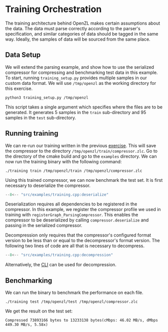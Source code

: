 # Training Orchestration
The training architecture behind OpenZL makes certain assumptions about the data. The data must parse correctly according to the parser's specification, and similar categories of data should be tagged in the same way. Ideally, the samples of data will be sourced from the same place.

## Data Setup
We will extend the parsing example, and show how to use the serialized compressor for compressing and benchmarking test data in this example. To start, running `training_setup.py` provides multiple samples in our custom data format. We will use `/tmp/openzl` as the working directory for this exercise.
```
python3 training_setup.py /tmp/openzl
```
This script takes a single argument which specifies where the files are to be generated. It generates 5 samples in the `train` sub-directory and 95 samples in the `test` sub-directory.

## Running training
We can re-run our training written in the previous [exercise](custom-formats.md). This will save the compressor to the directory `/tmp/openzl/train/compressor.zlc`. Go to the directory of the cmake build and go to the `examples` directory. We can now run the training binary with the following command:
```
./training train /tmp/openzl/train /tmp/openzl/compressor.zlc
```
Using this trained compressor, we can now benchmark the test set. It is first necessary to deserialize the compressor.
```cpp
--8<-- "src/examples/training.cpp:deserialize"
```
Deserialization requires all dependencies to be registered in the compressor. In this example, we register the compressor profile we used in training with `registerGraph_ParsingCompressor`. This enables the compressor to be deserialized by calling `compressor.deserialize` and passing in the serialized compressor.

Decompression only requires that the compressor's configured format version to be less than or equal to the decompressor's format version. The following two lines of code are all that is necessary to decompress.
```cpp
--8<-- "src/examples/training.cpp:decompression"
```
Alternatively, the [CLI](../../cli.md) can be used for decompression.

## Benchmarking
We can run the binary to benchmark the performance on each file.

```
./training test /tmp/openzl/test /tmp/openzl/compressor.zlc
```
We get the result on the test set:
```
Compressed 73893166 bytes to 13233138 bytes(cMbps: 46.02 MB/s, dMbps 449.30 MB/s, 5.58x)
```
